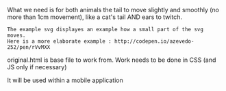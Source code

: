 
What we need is for both animals the tail to move slightly and smoothly (no more than 1cm movement), like a cat's tail AND ears to twitch.

    The example svg displayes an example how a small part of the svg moves.
    Here is a more elaborate example : http://codepen.io/azevedo-252/pen/rVvMXX

original.html is base file to work from.
Work needs to be done in CSS (and JS only if necessary)

It will be used within a mobile application
